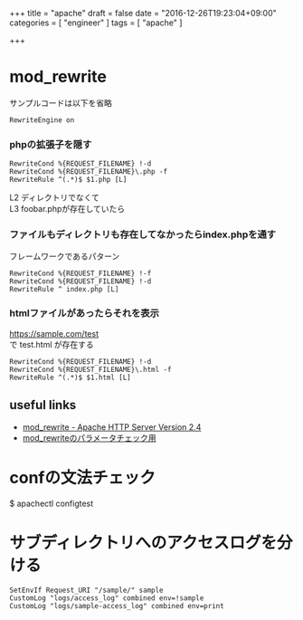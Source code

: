 +++
title = "apache"
draft = false
date = "2016-12-26T19:23:04+09:00"
categories = [ "engineer" ]
tags = [ "apache" ]

+++

# mod_rewrite

サンプルコードは以下を省略  

```
RewriteEngine on
```

### phpの拡張子を隠す

```
RewriteCond %{REQUEST_FILENAME} !-d
RewriteCond %{REQUEST_FILENAME}\.php -f
RewriteRule ^(.*)$ $1.php [L]
```

L2 ディレクトリでなくて  
L3 foobar.phpが存在していたら  

### ファイルもディレクトリも存在してなかったらindex.phpを通す

フレームワークであるパターン

```
RewriteCond %{REQUEST_FILENAME} !-f
RewriteCond %{REQUEST_FILENAME} !-d
RewriteRule ^ index.php [L]
```

### htmlファイルがあったらそれを表示

https://sample.com/test  
で test.html が存在する  

```
RewriteCond %{REQUEST_FILENAME} !-d
RewriteCond %{REQUEST_FILENAME}\.html -f
RewriteRule ^(.*)$ $1.html [L]
```


## useful links
- [mod\_rewrite \- Apache HTTP Server Version 2\.4](http://httpd.apache.org/docs/current/mod/mod_rewrite.html)
- [mod\_rewriteのパラメータチェック用](http://uenomemo.sakura.ne.jp/sample/rewrite/_modrewrite_test.html?REQUEST_URI=/sample/rewrite/hoge.php&REQUEST_FILENAME=/home/uenomemo/www/sample/rewrite/hoge.php&IS_SUBREQ=false&HTTPS=off&HTTP_USER_AGENT=&THE_REQUEST=GET%20/sample/rewrite/hoge.php%20HTTP/1.1&Mozilla/5.0%20(Windows%20NT%2010.0;%20Win64;%20x64)%20AppleWebKit/537.36%20(KHTML,%20like%20Gecko)%20Chrome/62.0.3202.94%20Safari/537.36&HTTP_REFERER=https://www.google.co.jp/&HTTP_COOKIE=&HTTP_FORWARDED=&HTTP_HOST=uenomemo.sakura.ne.jp&HTTP_PROXY_CONNECTION=&HTTP_ACCEPT=text/html,application/xhtml+xml,application/xml;q=0.9,image/webp,image/apng,*/*;q=0.8&REMOTE_HOST=p603028-ipngn200504kyoto.kyoto.ocn.ne.jp&REMOTE_PORT=62352&REMOTE_USER=&REMOTE_IDENT=&REQUEST_METHOD=GET&SCRIPT_FILENAME=/home/uenomemo/www/sample/rewrite/hoge.php&PATH_INFO=&QUERY_STRING=&AUTH_TYPE=&DOCUMENT_ROOT=/home/uenomemo/www&SERVER_ADMIN=support@sakura.ad.jp&SERVER_NAME=uenomemo.sakura.ne.jp&SERVER_ADDR=112.78.112.33&SERVER_PORT=80&SERVER_PROTOCOL=HTTP/1.1&SERVER_SOFTWARE=Apache/2.4.29&TIME_MON=11&TIME_DAY=29&TIME_HOUR=17&TIME_MIN=33&TIME_SEC=20&TIME_WDAY=3&TIME=20171129173320&rewrite_src=hoge.php)


# confの文法チェック

$ apachectl configtest

# サブディレクトリへのアクセスログを分ける

```
SetEnvIf Request_URI "/sample/" sample
CustomLog "logs/access_log" combined env=!sample
CustomLog "logs/sample-access_log" combined env=print
```

